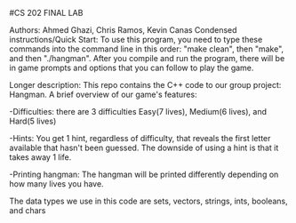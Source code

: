 #CS 202 FINAL LAB

Authors: Ahmed Ghazi, Chris Ramos, Kevin Canas
Condensed instructions/Quick Start:
To use this program, you need to type these commands into the command line in this order: "make clean", then "make", and then "./hangman".
After you compile and run the program, there will be in game prompts and options that you can follow to play the game.

Longer description:
This repo contains the C++ code to our group project: Hangman. 
A brief overview of our game's features:

-Difficulties: there are 3 difficulties Easy(7 lives), Medium(6 lives), and Hard(5 lives)

-Hints: You get 1 hint, regardless of difficulty, that reveals the first letter available that hasn't been guessed. The downside of using a hint is that it takes away 1 life.

-Printing hangman: The hangman will be printed differently depending on how many lives you have.

The data types we use in this code are sets, vectors, strings, ints, booleans, and chars
